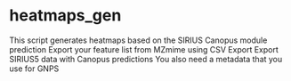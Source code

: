 # heatmaps_gen
This script generates heatmaps based on the SIRIUS Canopus module prediction
Export your feature list from MZmime using CSV Export
Export SIRIUS5 data with Canopus predictions
You also need a metadata that you use for GNPS
